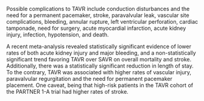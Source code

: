 Possible complications to TAVR include conduction disturbances and the need for a permanent pacemaker, stroke, paravalvular leak, vascular site complications, bleeding, annular rupture, left ventricular perforation, cardiac tamponade, need for surgery, acute myocardial infarction, acute kidney injury, infection, hypotension, and death.

A recent meta-analysis revealed statistically significant evidence of lower rates of both acute kidney injury and major bleeding, and a non-statistically significant trend favoring TAVR over SAVR on overall mortality and stroke. Additionally, there was a statistically significant reduction in length of stay. To the contrary, TAVR was associated with higher rates of vascular injury, paravalvular regurgitation and the need for permanent pacemaker placement. One caveat, being that high-risk patients in the TAVR cohort of the PARTNER 1-A trial had higher rates of stroke.